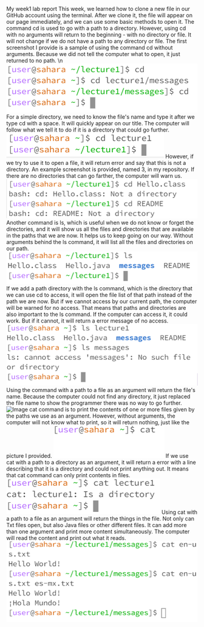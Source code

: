 My week1 lab report
This week, we learned how to clone a new file in our GitHub account using the terminal. After we clone it, the file will appear on our page immediately, and we can use some basic methods to open it. 
The command cd is used to go with a path to a directory. However, using cd with no arguments will return to the beginning - with no directory or file. It will not change if we do not have a path to any directory or file. The first screenshot I provide is a sample of using the command cd without arguments. Because we did not tell the computer what to open, it just returned to no path.
\n ![Image](1.png)
For a simple directory, we need to know the file's name and type it after we type cd with a space. It will quickly appear on our title. The computer will follow what we tell it to do if it is a directory that could go further.
![Image](2.png)
However, if we try to use it to open a file, it will return error and say that this is not a directory. An example screenshot is provided, named 3, in my repository. If there are no directories that can go farther, the computer will warn us.
![Image](3.png)
Another command is ls, which is useful when we do not know or forget the directories, and it will show us all the files and directories that are available in the paths that we are now. It helps us to keep going on our way. Without arguments behind the ls command, it will list all the files and directories on our path.
![Image](ls1.png)
If we add a path directory with the ls command, which is the directory that we can use cd to access, it will open the file list of that path instead of the path we are now. But if we cannot access by our current path, the computer will be warned for no access. That means that paths and directories are also important to the ls command. If the computer can access it, it could work. But if it cannot, it will return a error message of no access. 
![Image](ls2.png)
Using the command with a path to a file as an argument will return the file's name. Because the computer could not find any directory, it just replaced the file name to show the programmer there was no way to go further.
![Image](s3.png)
cat command is to print the contents of one or more files given by the paths we use as an argument. However, without arguments, the computer will not know what to print, so it will return nothing, just like the picture I provided. 
![Image](cat1.png)
If we use cat with a path to a directory as an argument, it will return a error with a line describing that it is a directory and could not print anything out. It means that cat command can only print contents in files. 
![Image](cat2.png)
Using cat with a path to a file as an argument will return the things in the file. Not only can Txt files open, but also Java files or other different files. It can add more than one argument and print more content simultaneously. The computer will read the content and print out what it reads.
![Image](cat3.png)
